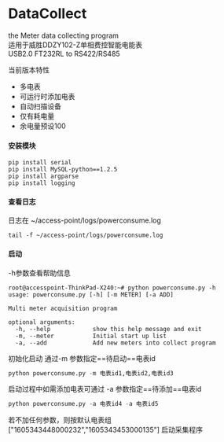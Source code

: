 DataCollect
====
the Meter data collecting program<br>
适用于威胜DDZY102-Z单相费控智能电能表<br> 
USB2.0 FT232RL to RS422/RS485 <br> 

当前版本特性
- 多电表
- 可运行时添加电表
- 自动扫描设备 
- 仅有耗电量 
- 余电量预设100

#### 安装模块
```
pip install serial
pip install MySQL-python==1.2.5
pip install argparse
pip install logging
```

#### 查看日志
日志在 ~/access-point/logs/powerconsume.log
```shell
tail -f ~/access-point/logs/powerconsume.log
```
#### 启动
-h参数查看帮助信息
```shell
root@accesspoint-ThinkPad-X240:~# python powerconsume.py -h
usage: powerconsume.py [-h] [-m METER] [-a ADD]

Multi meter acquisition program

optional arguments:
  -h, --help            show this help message and exit
  -m, --meter           Initial start up list
  -a, --add             Add new meters into collect program
```

初始化启动 通过-m 参数指定==待启动==电表id 
```python
python powerconsume.py -m 电表id1,电表id2,电表id3
```

启动过程中如需添加电表可通过 -a 参数指定==待添加==电表id
```python
python powerconsume.py -a 电表id4 -a 电表id5
```
若不加任何参数，则按默认电表组 ["1605343448000232","1605343453000135"] 启动采集程序